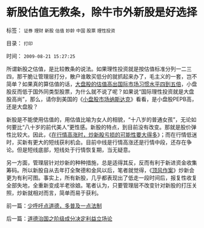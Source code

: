 # 新股估值无教条，除牛市外新股是好选择

标签： `证券` `理财` `新股` `估值` `妙龄` `中国` `股票` `理性投资` 

目录： `打印`

时间： `2009-08-21 15:27:25`

所谓新股之估值，是比较教条的说法。如果理性投资就是按估值标准分列一二三四，那干脆让管理层打分，散户谁敢买低分的就抓起来办了，毛主义的一套，岂不简单？如果真的算估值的话，[大盘股的估值高出国际市场习惯水平四到五倍](../../../2008/9/4/市净率高估的蓝筹股，低估的中小板.md)，小盘股反而低于国外同类型股票，为什么就不说了呢？如果说“国际理性投资就是大盘股高尚”，那么，请你到美国的《[小盘股市场纳斯达克](../../../2007/8/26/谁有资格指责散户投资不理性、.md)》看看，是小盘股PEPB高，还是大盘股？

新股是不能使用估值的，用估值比喻为女人的相貌，“十八岁的普通女孩”，无论如何要比“八十岁的前代美人”更性感。新股的特点，到目前没有改变。那就是股价弹性比较大。因此，《[在行情高涨时，炒新股亏损的可能性要大得多](../../../2007/8/29/牛市散户炒新一族没有明天.md)》；而在行情低迷时，买新有更大的短线获利机会。目前中线是行情高涨还是行情中段，还存在争论。但是短线底部，短线处于行情恢复期，当无疑意。

另一方面，管理层针对炒新的种种措施，总是适得其反，反而有利于新进资金收集筹码。所以新股自从去年打全聚德和金风以后，笔者就觉得，《[顶风作案](../../../2008/1/8/顶风作案买金风科技，还有一些旧邮票.md)》炒新会更为有利可图。事实上，所有新股，几乎都表现出了低走一段时间后，报复性收复全部失地，全重新变成半老徐娘。笔者认为，只要管理层不改变针对新股的打压关照，炒新就相对而言，简单而易于获利。



前一篇：[少呼吁点道德，多普及一点法制](../../../2009/8/21/少呼吁点道德，多普及一点法制.md)

后一篇：[道德治国之阶级成分决定利益立场论](../../../2009/8/21/道德治国之阶级成分决定利益立场论.md)